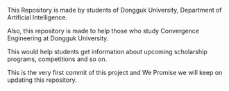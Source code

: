This Repository is made by students of Dongguk University, Department of Artificial Intelligence.

Also, this repository is made to help those who study Convergence Engineering at Dongguk University. 

This would help students get information about upcoming scholarship programs, competitions and so on. 

This is the very first commit of this project and We Promise we will keep on updating this repository.
